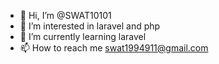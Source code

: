 - 👋 Hi, I’m @SWAT10101
- 👀 I’m interested in laravel and php 
- 🌱 I’m currently learning laravel
- 📫 How to reach me swat1994911@gmail.com

<!---
SWAT10101/SWAT10101 is a ✨ special ✨ repository because its `README.md` (this file) appears on your GitHub profile.
You can click the Preview link to take a look at your changes.
--->
